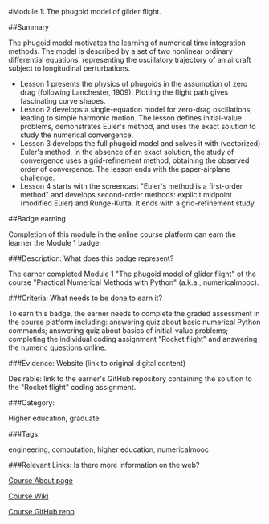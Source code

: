 #Module 1: The phugoid model of glider flight.

##Summary

The phugoid model motivates the learning of numerical time integration methods. The model is described by a set of two nonlinear ordinary differential equations, representing the oscillatory trajectory of an aircraft subject to longitudinal perturbations.

* Lesson 1 presents the physics of phugoids in the assumption of zero drag (following Lanchester, 1909). Plotting the flight path gives fascinating curve shapes. 
* Lesson 2 develops a single-equation model for zero-drag oscillations, leading to simple harmonic motion. The lesson defines initial-value problems, demonstrates Euler's method, and uses the exact solution to study the numerical convergence. 
* Lesson 3 develops the full phugoid model and solves it with (vectorized) Euler's method. In the absence of an exact solution, the study of convergence uses a grid-refinement method, obtaining the observed order of convergence. The lesson ends with the paper-airplane challenge.
* Lesson 4 starts with the screencast "Euler's method is a first-order method" and develops second-order methods: explicit midpoint (modified Euler) and Runge-Kutta. It ends with a grid-refinement study.

##Badge earning

Completion of this module in the online course platform can earn the learner the Module 1 badge.

###Description: What does this badge represent?

The earner completed Module 1 "The phugoid model of glider flight" of the course "Practical Numerical Methods with Python" (a.k.a., numericalmooc). 

###Criteria: What needs to be done to earn it?

To earn this badge, the earner needs to complete the graded assessment in the course platform including: answering quiz about basic numerical Python commands; answering quiz about basics of initial-value problems; completing the individual coding assignment "Rocket flight" and answering the numeric questions online.

###Evidence: Website (link to original digital content)

Desirable: link to the earner's GitHub repository containing the solution to the "Rocket flight" coding assignment.

###Category: 

Higher education, graduate

###Tags: 

engineering, computation, higher education, numericalmooc

###Relevant Links: Is there more information on the web?

[Course About page](http://openedx.seas.gwu.edu/courses/GW/MAE6286/2014_fall/about)

[Course Wiki](http://openedx.seas.gwu.edu/courses/GW/MAE6286/2014_fall/wiki/GW.MAE6286.2014_fall/)

[Course GitHub repo](https://github.com/numerical-mooc/numerical-mooc)

